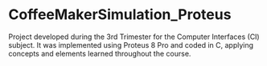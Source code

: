 
# CoffeeMakerSimulation_Proteus

Project developed during the 3rd Trimester for the Computer Interfaces (CI) subject. It was implemented using Proteus 8 Pro and coded in C, applying concepts and elements learned throughout the course.

